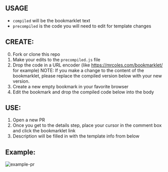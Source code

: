 ## USAGE
* `compiled` will be the bookmarklet text
* `precompiled` is the code you will need to edit for template changes

## CREATE:
0. Fork or clone this repo
1. Make your edits to the `precompiled.js` file
2. Drop the code in a URL encoder (like https://mrcoles.com/bookmarklet/ for example)
NOTE: If you make a change to the content of the bookmarklet, please replace the compiled version below with your new version.
3. Create a new empty bookmark in your favorite browser
4. Edit the bookmark and drop the compiled code below into the body

## USE:
1. Open a new PR
2. Once you get to the details step, place your cursor in the comment box and click the bookmarklet link
3. Description will be filled in with the template info from below

## Example:
![example-pr](https://user-images.githubusercontent.com/3914742/68517530-92fccd80-024d-11ea-9b6f-4c1c97ea7fdd.png)
